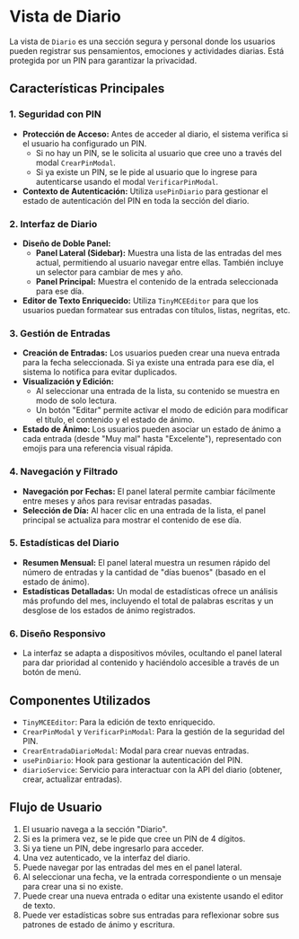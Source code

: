 # Vista de Diario

La vista de `Diario` es una sección segura y personal donde los usuarios pueden registrar sus pensamientos, emociones y actividades diarias. Está protegida por un PIN para garantizar la privacidad.

## Características Principales

### 1. **Seguridad con PIN**

- **Protección de Acceso:** Antes de acceder al diario, el sistema verifica si el usuario ha configurado un PIN. 
  - Si no hay un PIN, se le solicita al usuario que cree uno a través del modal `CrearPinModal`.
  - Si ya existe un PIN, se le pide al usuario que lo ingrese para autenticarse usando el modal `VerificarPinModal`.
- **Contexto de Autenticación:** Utiliza `usePinDiario` para gestionar el estado de autenticación del PIN en toda la sección del diario.

### 2. **Interfaz de Diario**

- **Diseño de Doble Panel:**
  - **Panel Lateral (Sidebar):** Muestra una lista de las entradas del mes actual, permitiendo al usuario navegar entre ellas. También incluye un selector para cambiar de mes y año.
  - **Panel Principal:** Muestra el contenido de la entrada seleccionada para ese día.
- **Editor de Texto Enriquecido:** Utiliza `TinyMCEEditor` para que los usuarios puedan formatear sus entradas con títulos, listas, negritas, etc.

### 3. **Gestión de Entradas**

- **Creación de Entradas:** Los usuarios pueden crear una nueva entrada para la fecha seleccionada. Si ya existe una entrada para ese día, el sistema lo notifica para evitar duplicados.
- **Visualización y Edición:**
  - Al seleccionar una entrada de la lista, su contenido se muestra en modo de solo lectura.
  - Un botón "Editar" permite activar el modo de edición para modificar el título, el contenido y el estado de ánimo.
- **Estado de Ánimo:** Los usuarios pueden asociar un estado de ánimo a cada entrada (desde "Muy mal" hasta "Excelente"), representado con emojis para una referencia visual rápida.

### 4. **Navegación y Filtrado**

- **Navegación por Fechas:** El panel lateral permite cambiar fácilmente entre meses y años para revisar entradas pasadas.
- **Selección de Día:** Al hacer clic en una entrada de la lista, el panel principal se actualiza para mostrar el contenido de ese día.

### 5. **Estadísticas del Diario**

- **Resumen Mensual:** El panel lateral muestra un resumen rápido del número de entradas y la cantidad de "días buenos" (basado en el estado de ánimo).
- **Estadísticas Detalladas:** Un modal de estadísticas ofrece un análisis más profundo del mes, incluyendo el total de palabras escritas y un desglose de los estados de ánimo registrados.

### 6. **Diseño Responsivo**

- La interfaz se adapta a dispositivos móviles, ocultando el panel lateral para dar prioridad al contenido y haciéndolo accesible a través de un botón de menú.

## Componentes Utilizados

- `TinyMCEEditor`: Para la edición de texto enriquecido.
- `CrearPinModal` y `VerificarPinModal`: Para la gestión de la seguridad del PIN.
- `CrearEntradaDiarioModal`: Modal para crear nuevas entradas.
- `usePinDiario`: Hook para gestionar la autenticación del PIN.
- `diarioService`: Servicio para interactuar con la API del diario (obtener, crear, actualizar entradas).

## Flujo de Usuario

1.  El usuario navega a la sección "Diario".
2.  Si es la primera vez, se le pide que cree un PIN de 4 dígitos.
3.  Si ya tiene un PIN, debe ingresarlo para acceder.
4.  Una vez autenticado, ve la interfaz del diario.
5.  Puede navegar por las entradas del mes en el panel lateral.
6.  Al seleccionar una fecha, ve la entrada correspondiente o un mensaje para crear una si no existe.
7.  Puede crear una nueva entrada o editar una existente usando el editor de texto.
8.  Puede ver estadísticas sobre sus entradas para reflexionar sobre sus patrones de estado de ánimo y escritura.